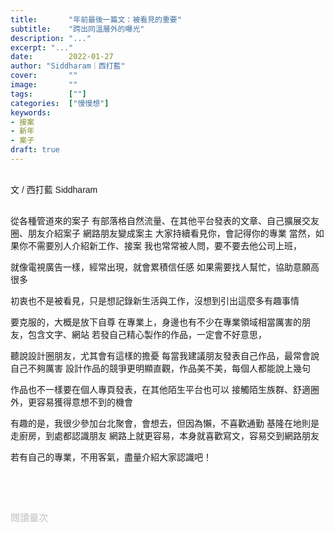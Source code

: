 ```yaml
---
title:       "年前最後一篇文：被看見的重要"
subtitle:    "跨出同溫層外的曝光"
description: "..."
excerpt: "..."
date:        2022-01-27
author: "Siddharam｜西打藍"
cover:       ""
image:       ""
tags:        [""]
categories:  ["慢慢想"]
keywords:
- 接案
- 新年
- 案子
draft: true
---
```


<article style="font-family: 'Noto Sans TC', '微軟正黑體', sans-serif; font-weight: 300;">

<br>文 / 西打藍 Siddharam<br><br>

從各種管道來的案子
有部落格自然流量、在其他平台發表的文章、自己擴展交友圈、朋友介紹案子
網路朋友變成案主
大家持續看見你，會記得你的專業
當然，如果你不需要別人介紹新工作、接案
我也常常被人問，要不要去他公司上班，

就像電視廣告一樣，經常出現，就會累積信任感
如果需要找人幫忙，協助意願高很多

初衷也不是被看見，只是想記錄新生活與工作，沒想到引出這麼多有趣事情

要克服的，大概是放下自尊
在專業上，身邊也有不少在專業領域相當厲害的朋友，包含文字、網站
若發自己精心製作的作品，一定會不好意思，

聽說設計圈朋友，尤其會有這樣的擔憂
每當我建議朋友發表自己作品，最常會說自己不夠厲害
設計作品的競爭更明顯直觀，作品美不美，每個人都能說上幾句

作品也不一樣要在個人專頁發表，在其他陌生平台也可以
接觸陌生族群、舒適圈外，更容易獲得意想不到的機會

有趣的是，我很少參加台北聚會，會想去，但因為懶，不喜歡通勤
基隆在地則是走廚房，到處都認識朋友
網路上就更容易，本身就喜歡寫文，容易交到網路朋友

若有自己的專業，不用客氣，盡量介紹大家認識吧！




<br><br><br>

</article>

<div style="color: #bfbfbf; font-size: 15px;" id="busuanzi_container_page_pv">
  閱讀量<span id="busuanzi_value_page_pv"></span>次
</div>

<script src="../../js/post.js"></script>




